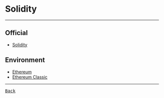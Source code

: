 # Solidity

---

## Official

- [Solidity](https://docs.soliditylang.org/en/v0.8.26/)

## Environment

- [Ethereum](https://ethereum.org/)
- [Ethereum Classic](https://ethereumclassic.org/)

---

[<kbd> Back </kbd>](./readme.md)
